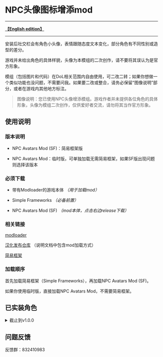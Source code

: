 # NPC头像图标增添mod
---

[**【English edition】**](https://github.com/Eudemonism00/DOL-npcicon-mods/blob/main/README-EN.md)

---

安装后社交栏会有角色小头像，表情跟随态度文本变化，部分角色有不同性别或造型的差分。

游戏并未给出角色的具体样貌，头像为本模组的二次创作，请不要将其误认为是官方形象。

模组（包括图片和代码）在DoL相关范围内自由使用，可二改二转；如果你想做一个类似功能也没问题，不需要问我。如果要二改或整合，请务必保留“图像说明”部分，或者在游戏内其他地方标注。

> 图像说明：您已使用NPC头像增添模组。游戏作者并未提供各位角色的具体形象，头像为模组二次创作，仅供爱好者交流，请勿将其当作官方形象。

## 使用说明

### 版本说明

- NPC Avatars Mod (SF)：简易框架版

- NPC Avatars Mod：临时版，可单独加载无需简易框架，如果SF版出现问题则选择该版本

### 必须下载

- 带有Modloader的游戏本体 *（用于加载mod）*

- Simple Frameworks *（必备前置）*

- NPC Avatars Mod (SF) *（mod本体，点击右边release下载）*

### 相关链接

[modloader](https://github.com/Lyoko-Jeremie/sugarcube-2-ModLoader)

[汉化发布仓库](https://github.com/Eltirosto/Degrees-of-Lewdity-Chinese-Localization) （说明文档中包含mod加载方式）

[简易框架](https://github.com/emicoto/DOLMods/releases)

### 加载顺序

首先加载简易框架（Simple Frameworks），再加载NPC Avatars Mod (SF)。

如果你使用临时版，直接加载NPC Avatars Mod，不需要简易框架。

## 已实装角色

<details>

<summary>截止到v1.0.0</summary>

- Alex（共24张）
- Remy（共14张）
- Gwylan（共2张）
- Wren（共14张）
- Bailey（共2张）
- Jordan（共3张）
- Sydney（共112张）
- Harper（共7张）
- Whitney（共26张）
- Landry（共4张）
- Kylar（共28张）
- Darryl（共12张）
- Briar（共10张）
- Sirris（共6张）
- Robin（共24张）
- Eden（共20张）
- Quinn（共4张）
- River（共4张）
- Winter（共8张）
- Leighton（共12张）
- Avery（共20张）
- Niki（共4张）
- Ivory Wraith（共12张）
- Great Hawk（共12张）
- Mason（共12张）
- Black Wolf（共20张）
- Sam（共6张）
- Charlie（共6张）
- Morgan（共14张）
- Zephyr（共6张）
- Doren（共4张）

如果角色显示不全，请尝试更换版本

</details>

## 问题反馈

反馈群：832410983
